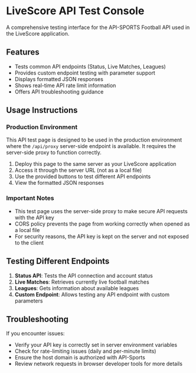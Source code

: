 # LiveScore API Test Console

A comprehensive testing interface for the API-SPORTS Football API used in the LiveScore application.

## Features

- Tests common API endpoints (Status, Live Matches, Leagues)
- Provides custom endpoint testing with parameter support
- Displays formatted JSON responses
- Shows real-time API rate limit information
- Offers API troubleshooting guidance

## Usage Instructions

### Production Environment

This API test page is designed to be used in the production environment where the `/api/proxy` server-side endpoint is available. It requires the server-side proxy to function correctly.

1. Deploy this page to the same server as your LiveScore application
2. Access it through the server URL (not as a local file)
3. Use the provided buttons to test different API endpoints
4. View the formatted JSON responses

### Important Notes

- This test page uses the server-side proxy to make secure API requests with the API key
- CORS policy prevents the page from working correctly when opened as a local file
- For security reasons, the API key is kept on the server and not exposed to the client

## Testing Different Endpoints

1. **Status API**: Tests the API connection and account status
2. **Live Matches**: Retrieves currently live football matches
3. **Leagues**: Gets information about available leagues
4. **Custom Endpoint**: Allows testing any API endpoint with custom parameters

## Troubleshooting

If you encounter issues:

- Verify your API key is correctly set in server environment variables
- Check for rate-limiting issues (daily and per-minute limits)
- Ensure the host domain is authorized with API-Sports
- Review network requests in browser developer tools for more details
